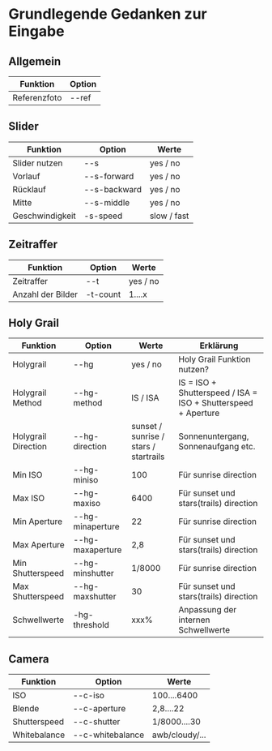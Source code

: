 # Grundlegende Gedanken zur Eingabe

## Allgemein
Funktion | Option
---------|--------
Referenzfoto | --ref

## Slider
Funktion | Option | Werte
---------|--------|------
Slider nutzen | --s | yes / no
Vorlauf | --s-forward | yes / no
Rücklauf | --s-backward | yes / no
Mitte | --s-middle | yes / no
Geschwindigkeit | -s-speed | slow / fast

## Zeitraffer
Funktion | Option | Werte
---------|--------|------
Zeitraffer | --t | yes / no
Anzahl der Bilder | -t-count | 1....x

## Holy Grail
Funktion | Option | Werte | Erklärung
---------|--------|-------|----------
Holygrail | --hg | yes / no | Holy Grail Funktion nutzen?
Holygrail Method | --hg-method | IS / ISA | IS = ISO + Shutterspeed / ISA = ISO + Shutterspeed + Aperture
Holygrail Direction | --hg-direction | sunset / sunrise / stars / startrails | Sonnenuntergang, Sonnenaufgang etc.
Min ISO | --hg-miniso | 100 | Für sunrise direction
Max ISO | --hg-maxiso | 6400 | Für sunset und stars(trails) direction
Min Aperture | --hg-minaperture | 22 | Für sunrise direction
Max Aperture | --hg-maxaperture | 2,8 | Für sunset und stars(trails) direction
Min Shutterspeed | --hg-minshutter | 1/8000 | Für sunrise direction
Max Shutterspeed | --hg-maxshutter | 30 | Für sunset und stars(trails) direction
Schwellwerte | -hg-threshold | xxx% | Anpassung der internen Schwellwerte

## Camera
Funktion | Option | Werte
---------|--------|------
ISO | --c-iso | 100....6400
Blende | --c-aperture | 2,8....22
Shutterspeed | --c-shutter | 1/8000....30
Whitebalance | --c-whitebalance | awb/cloudy/...
